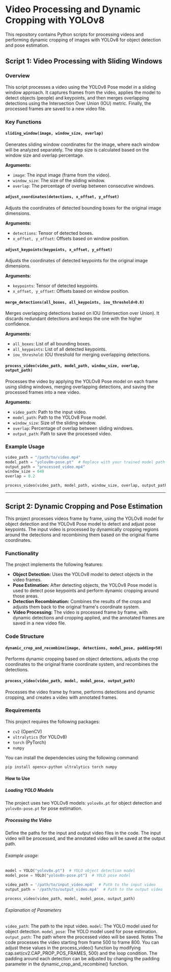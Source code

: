 # Video Processing and Dynamic Cropping with YOLOv8

This repository contains Python scripts for processing videos and performing dynamic cropping of images with YOLOv8 for object detection and pose estimation.

## Script 1: Video Processing with Sliding Windows

### Overview

This script processes a video using the YOLOv8 Pose model in a sliding window approach. It captures frames from the video, applies the model to detect objects (people) and keypoints, and then merges overlapping detections using the Intersection Over Union (IOU) metric. Finally, the processed frames are saved to a new video file.

### Key Functions

#### `sliding_window(image, window_size, overlap)`

Generates sliding window coordinates for the image, where each window will be analyzed separately. The step size is calculated based on the window size and overlap percentage.

**Arguments:**

- `image`: The input image (frame from the video).
- `window_size`: The size of the sliding window.
- `overlap`: The percentage of overlap between consecutive windows.

#### `adjust_coordinates(detections, x_offset, y_offset)`

Adjusts the coordinates of detected bounding boxes for the original image dimensions.

**Arguments:**

- `detections`: Tensor of detected boxes.
- `x_offset, y_offset`: Offsets based on window position.

#### `adjust_keypoints(keypoints, x_offset, y_offset)`

Adjusts the coordinates of detected keypoints for the original image dimensions.

**Arguments:**

- `keypoints`: Tensor of detected keypoints.
- `x_offset, y_offset`: Offsets based on window position.

#### `merge_detections(all_boxes, all_keypoints, iou_threshold=0.8)`

Merges overlapping detections based on IOU (Intersection over Union). It discards redundant detections and keeps the one with the higher confidence.

**Arguments:**

- `all_boxes`: List of all bounding boxes.
- `all_keypoints`: List of all detected keypoints.
- `iou_threshold`: IOU threshold for merging overlapping detections.

#### `process_video(video_path, model_path, window_size, overlap, output_path)`

Processes the video by applying the YOLOv8 Pose model on each frame using sliding windows, merging overlapping detections, and saving the processed frames into a new video.

**Arguments:**

- `video_path`: Path to the input video.
- `model_path`: Path to the YOLOv8 Pose model.
- `window_size`: Size of the sliding window.
- `overlap`: Percentage of overlap between sliding windows.
- `output_path`: Path to save the processed video.

### Example Usage

```python
video_path = "/path/to/video.mp4"
model_path = "yolov8m-pose.pt"  # Replace with your trained model path
output_path = "processed_video.mp4"
window_size = 640
overlap = 0.2

process_video(video_path, model_path, window_size, overlap, output_path)
```

---

## Script 2: Dynamic Cropping and Pose Estimation

This project processes videos frame by frame, using the YOLOv8 model for object detection and the YOLOv8 Pose model to detect and adjust pose keypoints. The input video is processed by dynamically cropping regions around the detections and recombining them based on the original frame coordinates.

### Functionality

The project implements the following features:

- **Object Detection:** Uses the YOLOv8 model to detect objects in the video frames.
- **Pose Estimation:** After detecting objects, the YOLOv8 Pose model is used to detect pose keypoints and perform dynamic cropping around those areas.
- **Detection Recombination:** Combines the results of the crops and adjusts them back to the original frame's coordinate system.
- **Video Processing:** The video is processed frame by frame, with dynamic detections and cropping applied, and the annotated frames are saved in a new video file.

### Code Structure

#### `dynamic_crop_and_recombine(image, detections, model_pose, padding=50)`

Performs dynamic cropping based on object detections, adjusts the crop coordinates to the original frame coordinate system, and recombines the detections.

#### `process_video(video_path, model, model_pose, output_path)`

Processes the video frame by frame, performs detections and dynamic cropping, and creates a video with annotated frames.

### Requirements

This project requires the following packages:

- `cv2` (OpenCV)
- `ultralytics` (for YOLOv8)
- `torch` (PyTorch)
- `numpy`

You can install the dependencies using the following command:

```bash
pip install opencv-python ultralytics torch numpy
```

#### How to Use

##### Loading YOLO Models

The project uses two YOLOv8 models: `yolov8x.pt` for object detection and `yolov8n-pose.pt` for pose estimation.

##### Processing the Video

Define the paths for the input and output video files in the code. The input video will be processed, and the annotated video will be saved at the output path.

###### Example usage:

```python
model = YOLO("yolov8x.pt")  # YOLO object detection model
model_pose = YOLO("yolov8n-pose.pt")  # YOLO pose model

video_path = '/path/to/input_video.mp4'  # Path to the input video
output_path = '/path/to/output_video.mp4'  # Path to the output video

process_video(video_path, model, model_pose, output_path)
```

###### Explanation of Parameters
`video_path`: The path to the input video.
`model`: The YOLO model used for object detection.
`model_pose`: The YOLO model used for pose estimation.
`output_path`: The path where the processed video will be saved.
Notes
The code processes the video starting from frame 500 to frame 800. You can adjust these values in the process_video() function by modifying cap.set(cv2.CAP_PROP_POS_FRAMES, 500) and the loop condition.
The padding around each detection can be adjusted by changing the padding parameter in the dynamic_crop_and_recombine() function.



